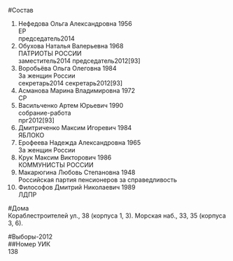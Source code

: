 #Состав  
1. Нефедова Ольга Александровна 1956  
    ЕР  
    председатель2014  
2. Обухова Наталья Валерьевна 1968  
    ПАТРИОТЫ РОССИИ  
    заместитель2014 председатель2012[93]  
3. Воробьёва Ольга Олеговна 1984  
    За женщин России  
    секретарь2014 секретарь2012[93]  
4. Асманова Марина Владимировна 1972  
    СР  
5. Васильченко Артем Юрьевич 1990  
    собрание-работа  
    прг2012[93]  
6. Дмитриченко Максим Игоревич 1984  
    ЯБЛОКО  
7. Ерофеева Надежда Александровна 1965  
    За женщин России  
8. Крук Максим Викторович 1986  
    КОММУНИСТЫ РОССИИ  
9. Макарюгина Любовь Степановна 1948  
    Российская партия пенсионеров за справедливость  
10. Философов Дмитрий Николаевич 1989  
    ЛДПР  

#Дома  
Кораблестроителей ул.,   38 (корпуса 1, 3). Морская наб.,     33, 35 (корпуса 3, 6).  
  
#Выборы-2012  
##Номер УИК  
138  
